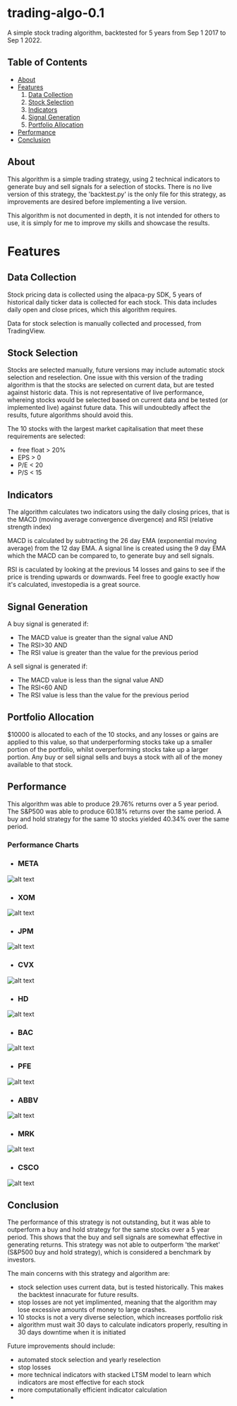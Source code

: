 # trading-algo-0.1

A simple stock trading algorithm, backtested for 5 years from Sep 1 2017 to Sep 1 2022.

## Table of Contents

* [About](#about)
* [Features](#features)
   1. [Data Collection](#data-collection)
   2. [Stock Selection](#stock-selection)
   3. [Indicators](#indicators)
   4. [Signal Generation](#signal-generation)
   5. [Portfolio Allocation](#portfolio-allocation)
* [Performance](#performance)
* [Conclusion](#conclusion)

## About <a name="about"></a>

This algorithm is a simple trading strategy, using 2 technical indicators to generate buy and sell signals for a selection of stocks.
There is no live version of this strategy, the 'backtest.py' is the only file for this strategy, as improvements are desired before implementing a live version.

This algorithm is not documented in depth, it is not intended for others to use, it is simply for me to improve my skills and showcase the results.

# Features <a name="features"></a>
## Data Collection <a name="data-collection"></a>

Stock pricing data is collected using the alpaca-py SDK, 5 years of historical daily ticker data is collected for each stock. This data includes daily open and close prices, which this algorithm requires.

Data for stock selection is manually collected and processed, from TradingView.

## Stock Selection <a name="stock-selection"></a>

Stocks are selected manually, future versions may include automatic stock selection and reselection. One issue with this version of the trading algorithm is that the stocks are selected on current data, but are tested against historic data. This is not representative of live performance, whereing stocks would be selected based on current data and be tested (or implemented live) against future data. This will undoubtedly affect the results, future algorithms should avoid this.

The 10 stocks with the largest market capitalisation that meet these requirements are selected:

* free float > 20%
* EPS        > 0
* P/E        < 20
* P/S        < 15

## Indicators <a name="indicators"></a>

The algorithm calculates two indicators using the daily closing prices, that is the MACD (moving average convergence divergence) and RSI (relative strength index)

MACD is calculated by subtracting the 26 day EMA (exponential moving average) from the 12 day EMA. A signal line is created using the 9 day EMA which the MACD can be compared to, to generate buy and sell signals.

RSI is caculated by looking at the previous 14 losses and gains to see if the price is trending upwards or downwards. Feel free to google exactly how it's calculated, investopedia is a great source.

## Signal Generation <a name="signal-generation"></a>

A buy signal is generated if:
* The MACD value is greater than the signal value AND
* The RSI>30 AND
* The RSI value is greater than the value for the previous period

A sell signal is generated if:
* The MACD value is less than the signal value AND
* The RSI<60 AND
* The RSI value is less than the value for the previous period

## Portfolio Allocation <a name="portfolio-allocation"></a>

$10000 is allocated to each of the 10 stocks, and any losses or gains are applied to this value, so that underperforming stocks take up a smaller portion of the portfolio, whilst overperforming stocks take up a larger portion. Any buy or sell signal sells and buys a stock with all of the money available to that stock. 

## Performance <a name="performance"></a>

This algorithm was able to produce 29.76% returns over a 5 year period.
The S&P500 was able to produce 60.18% returns over the same period.
A buy and hold strategy for the same 10 stocks yielded 40.34% over the same period.
### Performance Charts
* ### META
![alt text](https://github.com/finn-corbett/trading-algo-0.1/blob/main/Images/META%20Chart.png)
* ### XOM
![alt text](https://github.com/finn-corbett/trading-algo-0.1/blob/main/Images/XOM%20Chart.png)
* ### JPM
![alt text](https://github.com/finn-corbett/trading-algo-0.1/blob/main/Images/JPM%20Chart.png)
* ### CVX
![alt text](https://github.com/finn-corbett/trading-algo-0.1/blob/main/Images/CVX%20Chart.png)
* ### HD
![alt text](https://github.com/finn-corbett/trading-algo-0.1/blob/main/Images/HD%20Chart.png)
* ### BAC
![alt text](https://github.com/finn-corbett/trading-algo-0.1/blob/main/Images/BAC%20Chart.png)
* ### PFE
![alt text](https://github.com/finn-corbett/trading-algo-0.1/blob/main/Images/PFE%20Chart.png)
* ### ABBV
![alt text](https://github.com/finn-corbett/trading-algo-0.1/blob/main/Images/ABBV%20Chart.png)
* ### MRK
![alt text](https://github.com/finn-corbett/trading-algo-0.1/blob/main/Images/MRK%20Chart.png)
* ### CSCO
![alt text](https://github.com/finn-corbett/trading-algo-0.1/blob/main/Images/CSCO%20Chart.png)

## Conclusion <a name="conclusion"></a>

The performance of this strategy is not outstanding, but it was able to outperform a buy and hold strategy for the same stocks over a 5 year period. This shows that the buy and sell signals are somewhat effective in generating returns. This strategy was not able to outperform 'the market' (S&P500 buy and hold strategy), which is considered a benchmark by investors.

The main concerns with this strategy and algorithm are:
* stock selection uses current data, but is tested historically. This makes the backtest innacurate for future results.
* stop losses are not yet implimented, meaning that the algorithm may lose excessive amounts of money to large crashes.
* 10 stocks is not a very diverse selection, which increases portfolio risk
* algorithm must wait 30 days to calculate indicators properly, resulting in 30 days downtime when it is initiated

Future improvements should include:
* automated stock selection and yearly reselection
* stop losses
* more technical indicators with stacked LTSM model to learn which indicators are most effective for each stock
* more computationally efficient indicator calculation
* 
